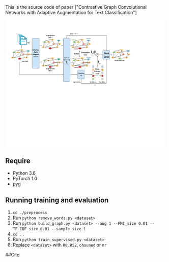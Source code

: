 ##
This is the source code of paper ["Contrastive Graph Convolutional Networks with Adaptive Augmentation for Text Classification"]
<div align="center">    
<img src="https://github.com/yangyt-2020/CGA2TC/blob/main/src/model.pdf?raw=true" width="500px" height="400px" alt="model.pdf" align=center />
</div>

## Require

* Python 3.6
* PyTorch 1.0
* pyg

## Running training and evaluation

1. `cd ./preprocess`
2. Run `python remove_words.py <dataset>`
3. Run `python build_graph.py <dataset> --aug 1 --PMI_size 0.01 --TF_IDF_size 0.01 --sample_size 1`
4. `cd ..`
5. Run `python train_supervised.py <dataset>`
6. Replace `<dataset>` with `R8`, `R52`, `ohsumed` or `mr`


##Cite

